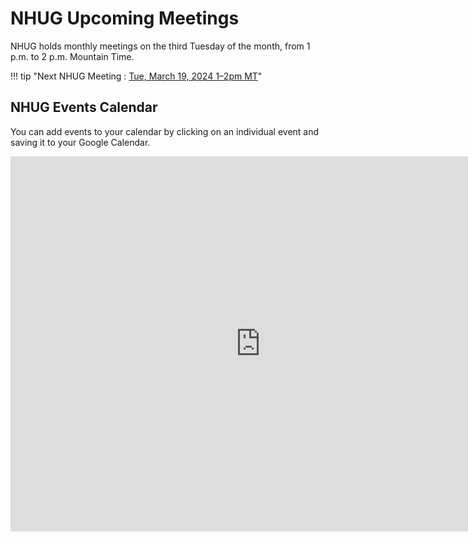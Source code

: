 # NHUG Upcoming Meetings

NHUG holds monthly meetings on the third Tuesday of the month, from 1 p.m. to 2 p.m. Mountain Time.

!!! tip "Next NHUG Meeting : [Tue, March 19, 2024 1–2pm MT](../archive/2024-03-19.md)"

## NHUG Events Calendar

You can add events to your calendar by clicking on an individual event and saving it to your Google Calendar.

<iframe src="https://calendar.google.com/calendar/embed?src=c_dc0c0de9ff15969d9cf4848892124492746d34361413afa73d544c0038beb2e6%40group.calendar.google.com&ctz=America%2FDenver" style="border: 0" width="800" height="600" frameborder="0" scrolling="no"></iframe>
